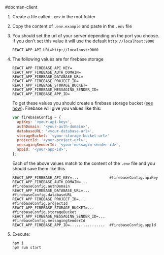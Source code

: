 #docman-client

1. Create a file called `.env` in the root folder
2. Copy the content of `.env.example` and paste in the `.env` file
3. You should set the url of your server depending on the port you choose. If you don't set this value it will use the default `http://localhost:9000`
    ```
    REACT_APP_API_URL=http://localhost:9000
    ```

4. The following values are for firebase storage

    ```
    REACT_APP_FIREBASE_API_KEY=
    REACT_APP_FIREBASE_AUTH_DOMAIN=
    REACT_APP_FIREBASE_DATABASE_URL=
    REACT_APP_FIREBASE_PROJECT_ID=
    REACT_APP_FIREBASE_STORAGE_BUCKET=
    REACT_APP_FIREBASE_MESSAGING_SENDER_ID=
    REACT_APP_FIREBASE_APP_ID=
    ```
    To get these values you should create a firebase storage bucket ([see how](https://firebase.google.com/docs/storage/web/start#create-default-bucket)). Firebase will give you values like this:
    ```js
    var firebaseConfig = {
      apiKey: '<your-api-key>',
      authDomain: '<your-auth-domain>',
      databaseURL: '<your-database-url>',
      storageBucket: '<your-storage-bucket-url>'
      projectId: '<your-project-url>',
      messagingSenderId: '<your-messagin-sender-id>',
      appId: '<your-app-id>',
    };
    ```
    Each of the above values match to the content of the `.env` file and you should save them like this

    ```
    REACT_APP_FIREBASE_API_KEY=...              #firebaseConfig.apiKey
    REACT_APP_FIREBASE_AUTH_DOMAIN=...          #firebaseConfig.authDomain
    REACT_APP_FIREBASE_DATABASE_URL=...         #firebaseConfig.databaseURL
    REACT_APP_FIREBASE_PROJECT_ID=...           #firebaseConfig.projectId
    REACT_APP_FIREBASE_STORAGE_BUCKET=...       #firebaseConfig.storageBucket
    REACT_APP_FIREBASE_MESSAGING_SENDER_ID=...  #firebaseConfig.messagingSenderId
    REACT_APP_FIREBASE_APP_ID=................  #firebaseConfig.appId
    ```

5. Execute:
    ```
    npm i
    npm run start
    ```